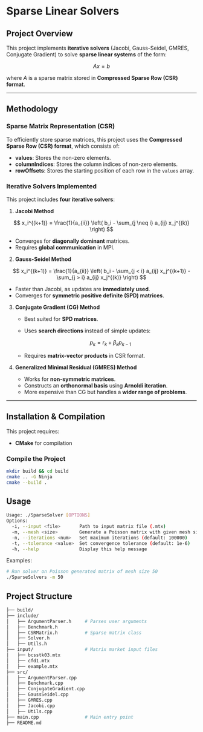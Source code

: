 # Sparse Linear Solvers

## Project Overview
This project implements **iterative solvers** (Jacobi, Gauss-Seidel, GMRES, Conjugate Gradient) to solve **sparse linear systems** of the form:

$$
Ax = b
$$

where $A$ is a sparse matrix stored in **Compressed Sparse Row (CSR) format**.

---

## Methodology

### Sparse Matrix Representation (CSR)
To efficiently store sparse matrices, this project uses the **Compressed Sparse Row (CSR) format**, which consists of:
- **values**: Stores the non-zero elements.
- **columnIndices**: Stores the column indices of non-zero elements.
- **rowOffsets**: Stores the starting position of each row in the `values` array.

### Iterative Solvers Implemented
This project includes **four iterative solvers**:

1. **Jacobi Method**  

$$
x_i^{(k+1)} = \frac{1}{a_{ii}} \left( b_i - \sum_{j \neq i} a_{ij} x_j^{(k)} \right)
$$

   - Converges for **diagonally dominant** matrices.
   - Requires **global communication** in MPI.

2. **Gauss-Seidel Method**  

$$
x_i^{(k+1)} = \frac{1}{a_{ii}} \left( b_i - \sum_{j < i} a_{ij} x_j^{(k+1)} - \sum_{j > i} a_{ij} x_j^{(k)} \right)
$$

   - Faster than Jacobi, as updates are **immediately used**.
   - Converges for **symmetric positive definite (SPD) matrices**.

3. **Conjugate Gradient (CG) Method**  
   - Best suited for **SPD matrices**.
   - Uses **search directions** instead of simple updates:

     $$
     p_k = r_k + \beta_k p_{k-1}
     $$

   - Requires **matrix-vector products** in CSR format.

4. **Generalized Minimal Residual (GMRES) Method**  
   - Works for **non-symmetric matrices**.
   - Constructs an **orthonormal basis** using **Arnoldi iteration**.
   - More expensive than CG but handles a **wider range of problems**.

---

## Installation & Compilation
This project requires:
- **CMake** for compilation

### Compile the Project
```bash
mkdir build && cd build
cmake .. -G Ninja
cmake --build .
```

## Usage
```bash
Usage: ./SparseSolver [OPTIONS]
Options:
  -i, --input <file>       Path to input matrix file (.mtx)
  -m, --mesh <size>        Generate a Poisson matrix with given mesh size
  -n, --iterations <num>   Set maximum iterations (default: 100000)
  -t, --tolerance <value>  Set convergence tolerance (default: 1e-6)
  -h, --help               Display this help message
```

Examples:
```bash
# Run solver on Poisson generated matrix of mesh size 50
./SparseSolvers -m 50
```

## Project Structure
```bash
├── build/
├── include/
│   ├── ArgumentParser.h     # Parses user arguments
│   ├── Benchmark.h
│   ├── CSRMatrix.h          # Sparse matrix class
│   ├── Solver.h
│   ├── Utils.h
├── input/                   # Matrix market input files
│   ├── bcsstk03.mtx
│   ├── cfd1.mtx
│   ├── example.mtx
├── src/
│   ├── ArgumentParser.cpp
│   ├── Benchmark.cpp
│   ├── ConjugateGradient.cpp
│   ├── GaussSeidel.cpp
│   ├── GMRES.cpp
│   ├── Jacobi.cpp
│   ├── Utils.cpp
├── main.cpp                 # Main entry point
├── README.md
```

